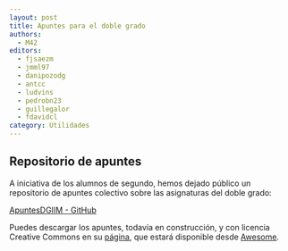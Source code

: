 ```yaml
---
layout: post
title: Apuntes para el doble grado
authors:
  - M42
editors:
  - fjsaezm
  - jmml97
  - danipozodg
  - antcc
  - ludvins
  - pedrobn23
  - guillegalor
  - fdavidcl
category: Utilidades
---
```


## Repositorio de apuntes

A iniciativa de los alumnos de segundo, hemos dejado público un repositorio de 
apuntes colectivo sobre las asignaturas del doble grado:

[ApuntesDGIIM - GitHub](https://libreim.github.io/apuntesDGIIM/)

Puedes descargar los apuntes, todavía en construcción, y con licencia Creative Commons en su
[página](https://libreim.github.io/apuntesDGIIM/), que estará disponible desde 
[Awesome](http://tux.ugr.es/dgiim/awesome/).

